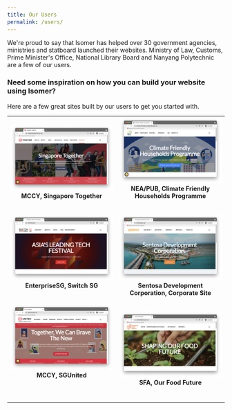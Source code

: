 ```yaml
---
title: Our Users
permalink: /users/
---
```


We're proud to say that Isomer has helped over 30 government agencies, ministries and statboard launched their websites. Ministry of Law, Customs, Prime Minister's Office, National Library Board and Nanyang Polytechnic are a few of our users. 

### Need some inspiration on how you can build your website using Isomer? 
Here are a few great sites built by our users to get you started with. 

<table width="100%">
<tbody>
      <td width="50%" style="text-align:center">
          <a href="https://www.singaporetogether.gov.sg" target="_blank"><img src="/images/singapore-together.png" alt="Singapore Together Website" title="Visit Website"/></a><br /><strong>MCCY, Singapore Together</strong><br />
          <br /><br />
          <a href="https://www.switch.org" target="_blank"><img src="/images/switchsg.png" alt="Switch SG website" title="Visit Website"/></a><br /><strong>EnterpriseSG, Switch SG</strong><br />
          <br /><br />
          <a href="https://www.sgunited.gov.sg" target="_blank"><img src="/images/sgunited.png" alt="SG United website" title="Visit Website"/></a><br /><strong>MCCY, SGUnited</strong><br />
          <br /><br />
      </td>
      <td width="100px" style="text-align:center">
        <a href="https://www.climate-friendly-households.gov.sg/" target="_blank"><img src="/images/cfhp.png" alt="NEA/PUB Climate Friendly Households Programme" title="Visit Website"/></a><br /><strong>NEA/PUB, Climate Friendly Households Programme</strong><br />
        <br /><br />
        <a href="https://www.sentosa.gov.sg" target="_blank"><img src="/images/sentosa.png" alt="Sentosa Development Corporation Website" title="Visit Website"/></a><br /><strong>Sentosa Development Corporation, Corporate Site</strong><br />
        <br /><br />
        <a href="https://www.ourfoodfuture.gov.sg" target="_blank"><img src="/images/ourfoodfuture.png" alt="Our Food Future website" title="Visit Website"/></a><br /><strong>SFA, Our Food Future</strong><br />
        <br /><br />
      </td>
  </tbody>
</table>




